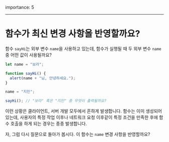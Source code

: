 importance: 5

---

# 함수가 최신 변경 사항을 반영할까요?

함수 `sayHi`는 외부 변수 `name`을 사용하고 있는데, 함수가 실행될 때 두 외부 변수 `name` 중 어떤 값이 사용될까요?

```js
let name = "보라";

function sayHi() {
  alert(name + "님, 안녕하세요.");
}

name = "지민";

sayHi(); // "보라" 혹은 "지민" 중 무엇이 출력될까요?
```

이런 상황은 클라이언트, 서버 개발 모두에서 흔하게 발생합니다. 함수는 이미 생성되어 있는데, 사용자의 특정 작업 이후나 네트워크 요청 이후같이 특정 조건을 만족한 후에 함수 호출을 하게 되는 경우는 종종 발생합니다.

자, 그럼 다시 질문으로 돌아가 봅시다. 이 함수는 `name` 변경 사항을 반영할까요?
